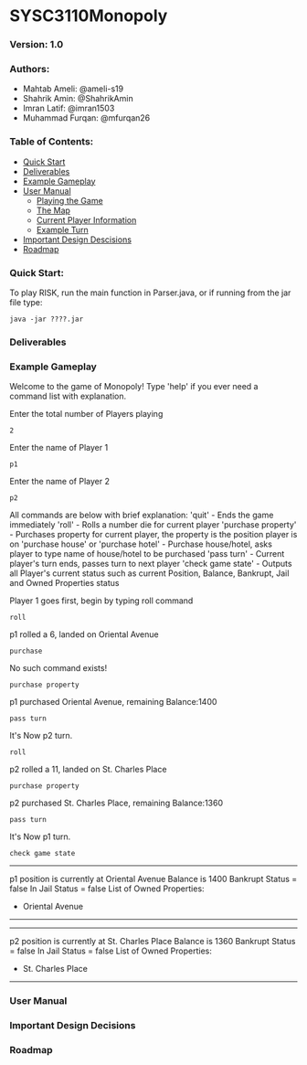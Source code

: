 # SYSC3110Monopoly
### Version: 1.0
### Authors:
- Mahtab Ameli: @ameli-s19
- Shahrik Amin: @ShahrikAmin
- Imran Latif: @imran1503
- Muhammad Furqan: @mfurqan26

### Table of Contents:
- [Quick Start](#quick-start)
- [Deliverables](#deliverables)
- [Example Gameplay](#Example-Gameplay)
- [User Manual](#complete-user-manual)
    * [Playing the Game](#playing-the-game)
    * [The Map](#the-map)
    * [Current Player Information](#current-player-information)
    * [Example Turn](#example-turn)
- [Important Design Descisions](#important-design-decisions)
- [Roadmap](#roadmap)

### Quick Start:
To play RISK, run the main function in Parser.java, or if running from the jar file type:
```
java -jar ????.jar
```

### Deliverables

### Example Gameplay
Welcome to the game of Monopoly!
Type 'help' if you ever need a command list with explanation.

Enter the total number of Players playing
```
2
```
Enter the name of Player 1
```
p1
```
Enter the name of Player 2
```
p2
```
All commands are below with brief explanation:
'quit' - Ends the game immediately
'roll' - Rolls a number die for current player
'purchase property' - Purchases property for current player, the property is the position player is on
'purchase house' or 'purchase hotel' - Purchase house/hotel, asks player to type name of house/hotel to be purchased
'pass turn' - Current player's turn ends, passes turn to next player
'check game state' - Outputs all Player's current status such as current Position, Balance, Bankrupt, Jail and Owned Properties status 

Player 1 goes first, begin by typing roll command
```
roll
```
p1 rolled a 6, landed on Oriental Avenue
```
purchase
```
No such command exists!
```
purchase property
```
p1 purchased Oriental Avenue, remaining Balance:1400
```
pass turn
```
It's Now p2 turn.
```
roll
```
p2 rolled a 11, landed on St. Charles Place
```
purchase property
```
p2 purchased St. Charles Place, remaining Balance:1360
```
pass turn
```
It's Now p1 turn.
```
check game state
```
******
p1 position is currently at Oriental Avenue
Balance is 1400
Bankrupt Status = false
In Jail Status = false
List of Owned Properties:
- Oriental Avenue
*****
******
p2 position is currently at St. Charles Place
Balance is 1360
Bankrupt Status = false
In Jail Status = false
List of Owned Properties:
- St. Charles Place
*****

### User Manual



### Important Design Decisions


### Roadmap